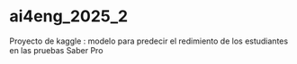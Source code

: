 # ai4eng_2025_2
Proyecto de kaggle : modelo para predecir el redimiento de los estudiantes en las pruebas Saber Pro

